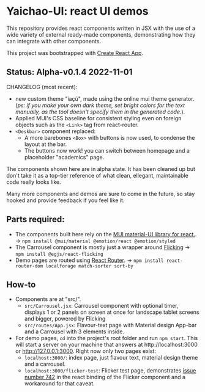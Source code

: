 # Yaichao-UI: react UI demos
This repository provides react components written in JSX with the use of a wide variety of external ready-made components, demonstrating how they can integrate with other components.

This project was bootstrapped with [Create React App](https://github.com/facebook/create-react-app).

## Status: Alpha-v0.1.4 2022-11-01
CHANGELOG (most recent):
- new custom theme "iaçú", made using the online mui theme generator. (*ps: if you make your own dark theme, set bright colors for the text manually, as the tool doesn't specify them in the generated code.*).
- Applied MUI's CSS baseline for consistent styling even on foreign objects such as the `<Link>` tag from react-router.
- `<Deskbar>` component replaced:
  - A more barebones `<Box>` with buttons is now used, to condense the layout at the bar.
  - The buttons now work! you can switch between homepage and a placeholder "academics" page.

The components shown here are in alpha state. It has been cleaned up but don't take it as a top-tier reference of what clean, ellegant, maintainable code really looks like.

Many more components and demos are sure to come in the future, so stay hooked and provide feedback if you feel like it.

## Parts required:
- The components built here rely on the [MUI material-UI library for react.](https://mui.com/). -> `npm install @mui/material @emotion/react @emotion/styled`
- The Carrousel component is mostly just a wrapper around [Flicking](https://naver.github.io/egjs-flicking/) -> `npm install @egjs/react-flicking`
- Demo pages are routed using [React Router](https://github.com/remix-run/react-router#readme). -> `npm install react-router-dom localforage match-sorter sort-by`
## How-to
- Components are at "src/".
  - `src/Carrousel.jsx`: Carrousel component with optional timer, displays 1 or 2 panels on screen at once for landscape tablet screens and bigger, powered by Flicking
  - `src/routes/App.jsx`: Flavour-text page with Material design App-bar and a Carrousel with 3 elements inside.
- For demo pages, `cd` into the project's root folder and run `npm start`. This will start a server on your machine that answers at http://localhost:3000 or http://127.0.0.1:3000. Right now only two pages exist:
  - `localhost:3000/`: index page, just flavour text, material design theme and a carrousel.
  - `localhost:3000/flicker-test`: Flicker test page, demonstrates [issue number 742](https://github.com/naver/egjs-flicking/issues/742) in the react binding of the Flicker component and a workaround for that caveat.
